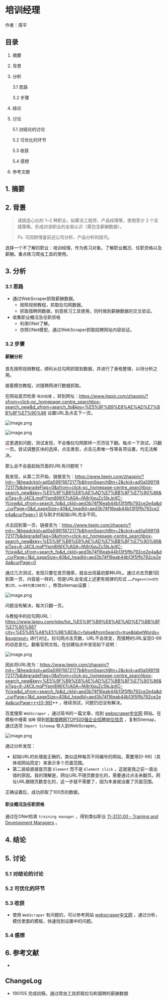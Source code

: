 # 培训经理

作者：周平



## 目录

1. 摘要

2. 背景

3. 分析

   3.1 思路

   3.2 步骤

4. 结论

5. 讨论

   5.1 对结论的讨论

   5.2 可优化的环节

   5.3 收获

   5.4 感想

6. 参考文献



## 1. 摘要









## 2. 背景

> 请挑选心仪的 1~2 种职业，如算法工程师、产品经理等，使用至少 2 个实践策略，形成对该职业的全局认识（需包含薪酬数据）。
>
> Ps. 可回顾借鉴前述公司分析、产品分析的技巧。

选择一个不了解的职业：培训经理，作为练习对象。了解职业概况、任职资格以及薪酬。重点练习爬虫工具的使用。



## 3. 分析

### 3.1 思路

- 通过WebScraper抓取薪酬数据。
  - 按照视频教程，抓取拉勾网数据。
  - 抓取猎聘网数据，刻意练习工具使用，同时做到薪酬数据的交叉验证。
- 收集职业概况及任职资格
  - 利用ONet了解。
  - 仿照ONet模型，通过WebScraper抓取招聘网站内容验证。



### 3.2 步骤

#### 薪酬分析

首先按照视频教程，顺利从拉勾网抓取到数据，并进行了表格整理，以待分析之用。

接着模仿教程，对猎聘网进行数据抓取。

在网站首页检索 `培训经理` ，转到网址：https://www.liepin.com/zhaopin/?sfrom=click-pc_homepage-centre_searchbox-search_new&d_sfrom=search_fp&key=%E5%9F%B9%E8%AE%AD%E7%BB%8F%E7%90%86 设置URL及点击下一页。

![image.png](https://upload-images.jianshu.io/upload_images/15321531-55e9993f4a0e6d84.png?imageMogr2/auto-orient/strip%7CimageView2/2/w/1240)

![image.png](https://upload-images.jianshu.io/upload_images/15321531-bfa77739c7a153ad.png?imageMogr2/auto-orient/strip%7CimageView2/2/w/1240)

这里遇到问题，测试发现，不会像拉勾网那样一页页往下翻。每点一下测试，只翻一页。尝试调整区块的选择，点击类型，点击元素唯一性等各项设置，均无法解决。

那么会不会是起始页面的URL有问题呢？

我发现，从第二页开始，链接变为：https://www.liepin.com/zhaopin/?init=-1&headckid=ad0a59911872177b&fromSearchBtn=2&ckid=ad0a59911872177b&degradeFlag=0&sfrom=click-pc_homepage-centre_searchbox-search_new&key=%E5%9F%B9%E8%AE%AD%E7%BB%8F%E7%90%86&siTag=8-J4ClLmqPYpm8lWX7cAGA~fA9rXquZc5IkJpXC-Ycixw&d_sfrom=search_fp&d_ckId=aed3b74f16eab44b13f5ffb792ce2e4a&d_curPage=0&d_pageSize=40&d_headId=aed3b74f16eab44b13f5ffb792ce2e4a&curPage=1 这与刚才的起始URL完全不同。

点击回到第一页，链接变为：https://www.liepin.com/zhaopin/?init=-1&headckid=ad0a59911872177b&fromSearchBtn=2&ckid=ad0a59911872177b&degradeFlag=0&sfrom=click-pc_homepage-centre_searchbox-search_new&key=%E5%9F%B9%E8%AE%AD%E7%BB%8F%E7%90%86&siTag=8-J4ClLmqPYpm8lWX7cAGA~fA9rXquZc5IkJpXC-Ycixw&d_sfrom=search_fp&d_ckId=aed3b74f16eab44b13f5ffb792ce2e4a&d_curPage=1&d_pageSize=40&d_headId=aed3b74f16eab44b13f5ffb792ce2e4a&curPage=0 

通过几次测试，发现只要在首页搜索，就会出现最初那种URL。通过点击页数1回到第一页，内容是一样的，但是URL会变成上述更有规律的形式 `……Page=n(n=0为第1页，n=99为第100页)` 。修改sitemap设置：

![image.png](https://upload-images.jianshu.io/upload_images/15321531-c625cce766d572bb.png?imageMogr2/auto-orient/strip%7CimageView2/2/w/1240)

问题没有解决，每次只翻一页。

与教程中的拉勾网URL：https://www.lagou.com/jobs/list_%E5%9F%B9%E8%AE%AD%E7%BB%8F%E7%90%86?city=%E5%85%A8%E5%9B%BD&cl=false&fromSearch=true&labelWords=&suginput= 进行对比。拉勾网点击页数，URL不会改变，而猎聘的URL呈现0-99的动态变化。翻看官网文档，在创建站点中发现如下说明：

![image.png](https://upload-images.jianshu.io/upload_images/15321531-708a659a6bfdda2a.png?imageMogr2/auto-orient/strip%7CimageView2/2/w/1240)

因此将URL改为：https://www.liepin.com/zhaopin/?init=-1&headckid=ad0a59911872177b&fromSearchBtn=2&ckid=ad0a59911872177b&degradeFlag=0&sfrom=click-pc_homepage-centre_searchbox-search_new&key=%E5%9F%B9%E8%AE%AD%E7%BB%8F%E7%90%86&siTag=8-J4ClLmqPYpm8lWX7cAGA~fA9rXquZc5IkJpXC-Ycixw&d_sfrom=search_fp&d_ckId=aed3b74f16eab44b13f5ffb792ce2e4a&d_curPage=1&d_pageSize=40&d_headId=aed3b74f16eab44b13f5ffb792ce2e4a&curPage=**[0-99]** ，继续测试，问题仍旧没有解决。

百度搜索 `WebScraper` ，通过简书的一篇文章，找到 [webscraper中文网](http://www.iwebscraper.com/) 网站。在模板中搜索 `猎聘` 得到[抓取猎聘网TOP500强企业招聘岗位信息](http://www.iwebscraper.com/top500-lp/) ，复制Sitemap，通过选项 `Import Sitemap` 导入到WebScraper。

![image.png](https://upload-images.jianshu.io/upload_images/15321531-55a3de81e09c300c.png?imageMogr2/auto-orient/strip%7CimageView2/2/w/1240)

通过分析发现：

- 起始URL的处理是正确的，类似这种每页不同编号的网站，需要用[0-99]（具体视网站而定）来表示多个页面范围。
- 第二层级直接是页面 `Element` 而不是 `Element click` ，这就是我之前一直出错的原因。我的理解是，网址URL不随页数变化的，需要通过点击来翻页。网址URL跟随页数变化的，这一步就不需要了，因为本身就设置了页面范围。

正确设置后，成功抓取了100页的数据。





#### 职业概况及任职资格

通过在ONet检索 `training manager` ，得到类似职业 [11-3131.00 - Training and Development Managers](https://www.onetonline.org/link/summary/11-3131.00) 。












## 4. 结论





## 5. 讨论

### 5.1 对结论的讨论





### 5.2 可优化的环节





### 5.3 收获

- 使用 `WebScraper` 有问题的，可以参考网站 [webscraper中文网](http://www.iwebscraper.com/) ，通过分析，模仿里面的模板，快速找到设置中的问题。





### 5.4 感想





## 6. 参考文献

- 



## ChangeLog

- 190105    完成初稿，通过爬虫工具抓取拉勾和猎聘的薪酬数据